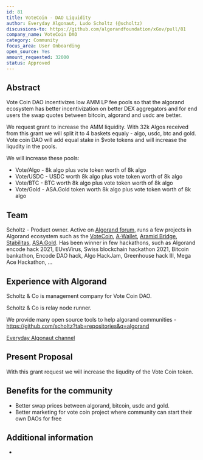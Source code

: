 ```yaml
---
id: 81
title: VoteCoin - DAO Liquidity
author: Everyday Algonaut, Ludo Scholtz (@scholtz)
discussions-to: https://github.com/algorandfoundation/xGov/pull/81
company_name: VoteCoin DAO
category: Community
focus_area: User Onboarding
open_source: Yes
amount_requested: 32000
status: Approved
---
```


## Abstract
Vote Coin DAO incentivizes low AMM LP fee pools so that the algorand ecosystem has better incentivization on better DEX aggregators and for end users the swap quotes between bitcoin, algorand and usdc are better.

We request grant to increase the AMM liquidity. With 32k Algos received from this grant we will split it to 4 baskets equaly - algo, usdc, btc and gold. Vote coin DAO will add equal stake in $vote tokens and will increase the liqudity in the pools.

We will increase these pools:
- Vote/Algo - 8k algo plus vote token worth of 8k algo
- Vote/USDC - USDC worth 8k algo plus vote token worth of 8k algo
- Vote/BTC - BTC worth 8k algo plus vote token worth of 8k algo
- Vote/Gold - ASA.Gold token worth 8k algo plus vote token worth of 8k algo

## Team
Scholtz - Product owner. Active on <a href="https://forum.algorand.org/u/scholtz/summary">Algorand forum</a>, runs a few projects in Algorand ecosystem such as the <a href="https://www.vote-coin.com">VoteCoin</a>, <a href="https://www.a-wallet.net">A-Wallet</a>, <a href="https://aramid.finance">Aramid Bridge</a>, <a href="https://stabilitas.finance">Stabilitas</a>, <a href="https://www.asa.gold">ASA.Gold</a>. Has been winner in few hackathons, such as Algorand encode hack 2021, EUvsVirus, Swiss blockchain hackathon 2021, Bitcoin bankathon, Encode DAO hack, Algo HackJam, Greenhouse hack III, Mega Ace Hackathon, ...

## Experience with Algorand
Scholtz & Co is management company for Vote Coin DAO.

Scholtz & Co is relay node runner.

We provide many open source tools to help algorand communities - https://github.com/scholtz?tab=repositories&q=algorand

<a href="https://youtube.com/@EverydayAlgonaut">Everyday Algonaut channel</a>

## Present Proposal
With this grant request we will increase the liqudity of the Vote Coin token.

## Benefits for the community

- Better swap prices between algorand, bitcoin, usdc and gold.
- Better marketing for vote coin project where community can start their own DAOs for free

## Additional information

-
